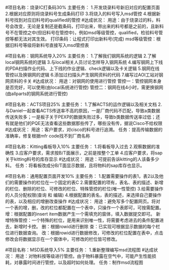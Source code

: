 #项目名称：烧录IC打条码30%
主要任务：
    1.开发烧录料号新旧对应的配置页面
    2.根据对应原则将烧录料号生成条码打印
    3.将烧入的料号写入msd管控
    4.根据新料号找到对应旧料号的qualified的管控
#达成状况：
用途：由于烧录过的料，料号会改变，无论是复制还是截条码，打印出来，带出来的料号都是之前的，且新料号不在管控之中(但旧料号在管控中)，例如msd等级管控，qualified，检验料号管控等都无法对其生效。
打印条码：让程式打印出新料号(完成)
msd等级管控：根据旧料号等级将新料号直接写入msd管控表


#项目名称：钢网系统导入20%
主要任务：
    1.了解我们钢网系统的逻辑
    2.了解local钢网系统的逻辑
    3.与local相关人员讨论怎样导入钢网系统
    4.编写钢网上下线的PDA扫描作业代码、上下线的作业逻辑、check逻辑以及卡关逻辑
    5.钢网在线管控以及换钢网的逻辑
    6.添加过扫描头产生钢网资料的代码
    7.编写过AOI工站对钢网资料的卡关
#达成状况：
用途：对钢网的使用进行管控
管控一：管控钢网本身是否完好，可以使用(由local系统进行管控)
管控二：钢网在线4小时，需更换钢网(由allparts的钢网系统进行管控)


#项目名称：ACTS项目25%
主要任务：
    1.了解ACTS的运作逻辑以及相关文档
    2.与Daniel一起查看ACTS传送率不高的原因，一是厂商代码不匹配，导致a类数据传送失败多；一是板子关于PEXP的数据失败过多，导致b类数据传送率过低；还有就是他们的PQE无法查看这些数据那些传了，哪些没有传，据说Cisco不给权限
#达成状况：
用途：客户要求，对cisco的料号进行追溯。
任务：提高传输数据的准确率，修复根据mfr code找不到厂商名称


#项目名称：Kitting看板导入10%
主要任务：
    1.将看板导入过去
    2.观察数据的准确性
    3.应客户要求，需求按B/T面展示，之前是按整个工单
    4.应客户要求，将sap关于kitting料号的库存显示
#达成状况：
用途：可提前告诉kitting的人该备多少料。
任务：将看板改成分B/T面显示数据，且将物料的sap库存也显示。


#项目名称：通用配置页面开发10%
主要任务：
    1.配置需要操作的表1，表2以及他们的需要操作的栏位在一个固定的表C
    2.需要配置的项有，表名、表的描述、新增的栏位、删除的栏位、可修改的栏位、特殊管控的栏位(唯一性管控)
    3.给需要操作的人员分配权限(查询 和 编辑)
    4.根据配置的表名，表的描述，来选择自己要操作的表，以及相应的增删改查操作
#达成状况：
用途：避免写多个配置网页。将对一个表的增，删，改的栏位都配置在一个表中，只操作一个表即可，可按需配置。
增：根据配置的insert item数据产生一个需填充的窗体，填入数据提交即可。
新增特殊管控：一个特殊的栏位，是用来识别唯一性，将需要考虑进去的条件配置进去，新增时卡控。
删：根据rowid进行删除
查：已实现可根据显示数据的每个栏位进行数据查询。
改：根据rowid进行数据修改，可修改的栏位配置在表中，点击修改会将数据显示在一个窗体中，可修改的栏位皆可修改。


#项目名称：MSD系统导入5%
主要任务：
    1.重新整理编写msd流程图
#达成状况：
用途：对物料按等级进行管控。由于物料暴露在空气中，可能产生性能损耗，对暴露时间进行管控，以及超时如何处理。
任务：制作msd流程图

